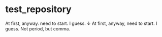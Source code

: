 # test_repository
At first, anyway. need to start. I guess.
↓
At first, anyway, need to start. I guess.
Not period, but comma.
